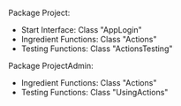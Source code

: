 Package Project: 
- Start Interface: Class "AppLogin"
- Ingredient Functions: Class "Actions"
- Testing Functions: Class "ActionsTesting"

Package ProjectAdmin: 
- Ingredient Functions: Class "Actions"
- Testing Functions: Class "UsingActions"
